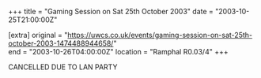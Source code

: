 +++
title = "Gaming Session on Sat 25th October 2003"
date = "2003-10-25T21:00:00Z"

[extra]
original = "https://uwcs.co.uk/events/gaming-session-on-sat-25th-october-2003-1474488944658/"    
end = "2003-10-26T04:00:00Z"
location = "Ramphal R0.03/4"
+++

CANCELLED DUE TO LAN PARTY

